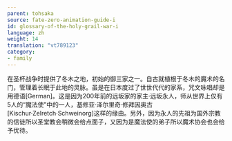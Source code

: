 ```yaml
---
parent: tohsaka
source: fate-zero-animation-guide-i
id: glossary-of-the-holy-grail-war-i
language: zh
weight: 14
translation: "vt789123"
category:
- family
---
```


在圣杯战争时提供了冬木之地，初始的御三家之一。自古就植根于冬木的魔术的名门，管理着长眠于此地的灵脉。虽是在日本度过了世世代代的家系，咒文咏唱却是用德语[German]。这是因为200年前的远坂家的家主·远坂永人，师从世界上仅有5人的“魔法使”中的一人，基修亚·泽尔里奇·修拜因奥古[Kischur·Zelretch·Schweinorg]这样的缘由。另外，因为永人的先祖为国外宗教的信徒所以圣堂教会稍微会给点面子，又因为是魔法使的弟子所以魔术协会也会给予优待。
